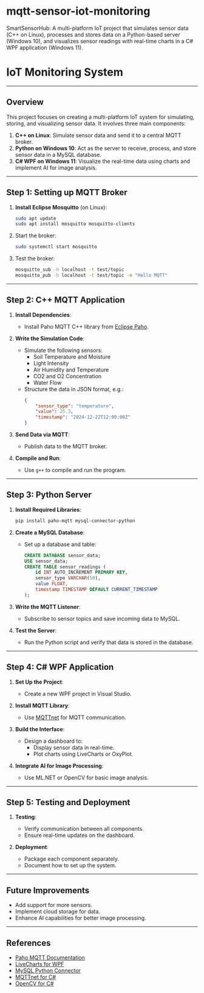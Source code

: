 # mqtt-sensor-iot-monitoring
SmartSensorHub: A multi-platform IoT project that simulates sensor data (C++ on Linux), processes and stores data on a Python-based server (Windows 10), and visualizes sensor readings with real-time charts in a C# WPF application (Windows 11).


# IoT Monitoring System

---

## Overview
This project focuses on creating a multi-platform IoT system for simulating, storing, and visualizing sensor data. It involves three main components:

1. **C++ on Linux**: Simulate sensor data and send it to a central MQTT broker.
2. **Python on Windows 10**: Act as the server to receive, process, and store sensor data in a MySQL database.
3. **C# WPF on Windows 11**: Visualize the real-time data using charts and implement AI for image analysis.

---

## Step 1: Setting up MQTT Broker

1. **Install Eclipse Mosquitto** (on Linux):
   ```bash
   sudo apt update
   sudo apt install mosquitto mosquitto-clients
   ```
2. Start the broker:
   ```bash
   sudo systemctl start mosquitto
   ```
3. Test the broker:
   ```bash
   mosquitto_sub -h localhost -t test/topic
   mosquitto_pub -h localhost -t test/topic -m "Hello MQTT"
   ```

---

## Step 2: C++ MQTT Application

1. **Install Dependencies**:
   - Install Paho MQTT C++ library from [Eclipse Paho](https://github.com/eclipse/paho.mqtt.cpp).

2. **Write the Simulation Code**:
   - Simulate the following sensors:
     - Soil Temperature and Moisture
     - Light Intensity
     - Air Humidity and Temperature
     - CO2 and O2 Concentration
     - Water Flow
   - Structure the data in JSON format, e.g.:
     ```json
     {
         "sensor_type": "temperature",
         "value": 25.3,
         "timestamp": "2024-12-22T12:00:00Z"
     }
     ```

3. **Send Data via MQTT**:
   - Publish data to the MQTT broker.

4. **Compile and Run**:
   - Use `g++` to compile and run the program.

---

## Step 3: Python Server

1. **Install Required Libraries**:
   ```bash
   pip install paho-mqtt mysql-connector-python
   ```

2. **Create a MySQL Database**:
   - Set up a database and table:
     ```sql
     CREATE DATABASE sensor_data;
     USE sensor_data;
     CREATE TABLE sensor_readings (
         id INT AUTO_INCREMENT PRIMARY KEY,
         sensor_type VARCHAR(50),
         value FLOAT,
         timestamp TIMESTAMP DEFAULT CURRENT_TIMESTAMP
     );
     ```

3. **Write the MQTT Listener**:
   - Subscribe to sensor topics and save incoming data to MySQL.

4. **Test the Server**:
   - Run the Python script and verify that data is stored in the database.

---

## Step 4: C# WPF Application

1. **Set Up the Project**:
   - Create a new WPF project in Visual Studio.

2. **Install MQTT Library**:
   - Use [MQTTnet](https://github.com/dotnet/MQTTnet) for MQTT communication.

3. **Build the Interface**:
   - Design a dashboard to:
     - Display sensor data in real-time.
     - Plot charts using LiveCharts or OxyPlot.

4. **Integrate AI for Image Processing**:
   - Use ML.NET or OpenCV for basic image analysis.

---

## Step 5: Testing and Deployment

1. **Testing**:
   - Verify communication between all components.
   - Ensure real-time updates on the dashboard.

2. **Deployment**:
   - Package each component separately.
   - Document how to set up the system.

---

## Future Improvements

- Add support for more sensors.
- Implement cloud storage for data.
- Enhance AI capabilities for better image processing.

---

## References

- [Paho MQTT Documentation](https://www.eclipse.org/paho/)
- [LiveCharts for WPF](https://lvcharts.com/)
- [MySQL Python Connector](https://dev.mysql.com/doc/connector-python/en/)
- [MQTTnet for C#](https://github.com/dotnet/MQTTnet)
- [OpenCV for C#](https://github.com/shimat/opencvsharp)

